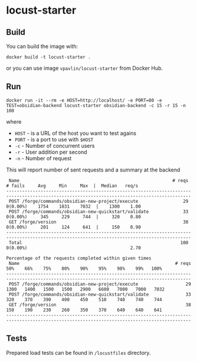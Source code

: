 # locust-starter
## Build

You can build the image with:

```
docker build -t locust-starter .
```

or you can use image `vpavlin/locust-starter` from Docker Hub.

## Run

```
docker run -it --rm -e HOST=http://localhost/ -e PORT=80 -e TEST=obsidian-backend locust-starter obsidian-backend -c 15 -r 15 -n 100
```

where

* `HOST` - is a URL of the host you want to test agains
* `PORT` - is a port to use with `$HOST`
* `-c` - Number of concurrent users
* `-r` - User addition per second
* `-n` - Number of request

This will report number of sent requests and a summary at the backend

```
 Name                                                          # reqs      # fails     Avg     Min     Max  |  Median   req/s
--------------------------------------------------------------------------------------------------------------------------------------------
 POST /forge/commands/obsidian-new-project/execute                 29     0(0.00%)    1754    1031    7032  |    1300    1.00
 POST /forge/commands/obsidian-new-quickstart/validate             33     0(0.00%)     345     229     744  |     320    0.80
 GET /forge/version                                                38     0(0.00%)     201     124     641  |     150    0.90
--------------------------------------------------------------------------------------------------------------------------------------------
 Total                                                            100     0(0.00%)                                       2.70

Percentage of the requests completed within given times
 Name                                                           # reqs    50%    66%    75%    80%    90%    95%    98%    99%   100%
--------------------------------------------------------------------------------------------------------------------------------------------
 POST /forge/commands/obsidian-new-project/execute                  29   1300   1400   1500   1500   2900   6600   7000   7000   7032
 POST /forge/commands/obsidian-new-quickstart/validate              33    320    370    390    400    450    510    740    740    744
 GET /forge/version                                                 38    150    190    230    260    350    370    640    640    641
--------------------------------------------------------------------------------------------------------------------------------------------
```

## Tests

Prepared load tests can be found in `/locustfiles` directory. 

